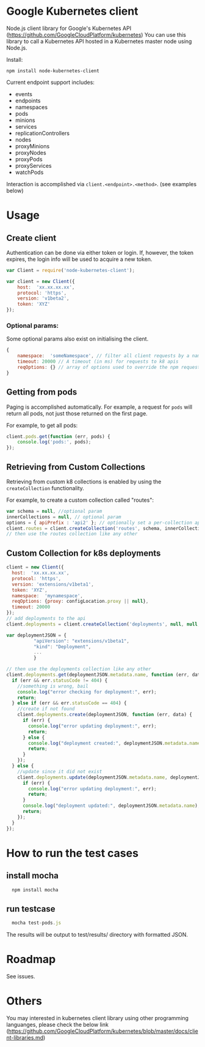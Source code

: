 # Google Kubernetes client

Node.js client library for Google's Kubernetes API (https://github.com/GoogleCloudPlatform/kubernetes)
You can use this library to call a Kubernetes API hosted in a Kubernetes master node using Node.js.

Install:

    npm install node-kubernetes-client

Current endpoint support includes:

* events
* endpoints
* namespaces
* pods
* minions
* services
* replicationControllers
* nodes
* proxyMinions
* proxyNodes
* proxyPods
* proxyServices
* watchPods

Interaction is accomplished via `client.<endpoint>.<method>`. (see examples below)

# Usage

## Create client

Authentication can be done via either token or login. If, however, the token
expires, the login info will be used to acquire a new token.

```js
var Client = require('node-kubernetes-client');

var client = new Client({
    host:  'xx.xx.xx.xx',
    protocol: 'https',
    version: 'v1beta2',
    token: 'XYZ'
});
```

### Optional params:
Some optional params also exist on initialising the client. 
```js
{
    namespace:  'someNamespace', // filter all client requests by a namespace - default is no namespace
    timeout: 20000 // A timeout (in ms) for requests to k8 apis
    reqOptions: {} // array of options used to override the npm request module for this client proxy, auth, etc.
}
```

## Getting from pods

Paging is accomplished automatically. For example, a request for `pods` will
return all pods, not just those returned on the first page.

For example, to get all pods:

```js
client.pods.get(function (err, pods) {
    console.log('pods:', pods);
});
```
## Retrieving from Custom Collections

Retrieving from custom k8 collections is enabled by using the `createCollection` functionality. 

For example, to create a custom collection called "routes":
```js
var schema = null, //optional param
innerCollections = null, // optional param
options = { apiPrefix : 'api2' }; // optionally set a per-collection api prefix
client.routes = client.createCollection('routes', schema, innerCollections, options);
// then use the routes collection like any other
```

## Custom Collection for k8s deployments

```js
client = new Client({
  host:  'xx.xx.xx.xx',
  protocol: 'https',
  version: 'extensions/v1beta1',
  token: 'XYZ',
  namespace:  'mynamespace',
  reqOptions: {proxy: configLocation.proxy || null},
  timeout: 20000 
});
// add deployments to the api
client.deployments = client.createCollection('deployments', null, null, { apiPrefix : 'apis' });

var deploymentJSON = {
          "apiVersion": "extensions/v1beta1",
          "kind": "Deployment",
          ...
          }

// then use the deployments collection like any other
client.deployments.get(deploymentJSON.metadata.name, function (err, data) {
  if (err && err.statusCode != 404) {
    //something is wrong, bail
    console.log("error checking for deployment:", err);
    return;
  } else if (err && err.statusCode == 404) {
    //create if not found
    client.deployments.create(deploymentJSON, function (err, data) {
      if (err) {
        console.log("error updating deployment:", err);
        return;
      } else {
        console.log("deployment created:", deploymentJSON.metadata.name);
        return;
      }
    });
  } else {
    //update since it did not exist
    client.deployments.update(deploymentJSON.metadata.name, deploymentJSON, function (err, data) {
      if (err) {
        console.log("error updating deployment:", err);
        return;
      }
      console.log("deployment updated:", deploymentJSON.metadata.name);
      return;
    }); 
  }
});
```

# How to run the test cases
## install mocha
```js
  npm install mocha
```
## run testcase
```js
  mocha test-pods.js
```
The results will be output to test/results/ directory with formatted JSON.

# Roadmap

See issues.

# Others

You may interested in kubernetes client library using other programming languanges, please check the below link
(https://github.com/GoogleCloudPlatform/kubernetes/blob/master/docs/client-libraries.md)
